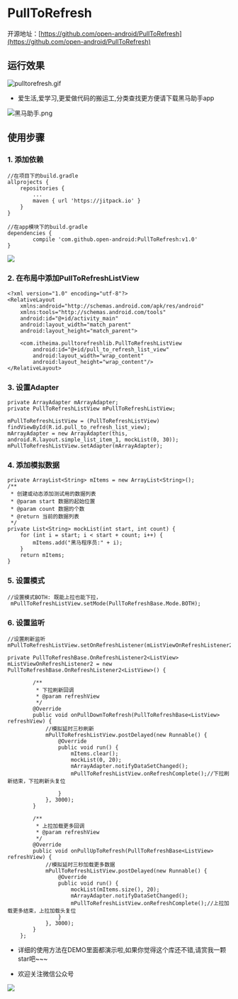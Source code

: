 # PullToRefresh

开源地址：[https://github.com/open-android/PullToRefresh](https://github.com/open-android/PullToRefresh)

## 运行效果 ##
![pulltorefresh.gif](http://upload-images.jianshu.io/upload_images/4037105-f14baf5a661b9b2d.gif?imageMogr2/auto-orient/strip)

* 爱生活,爱学习,更爱做代码的搬运工,分类查找更方便请下载黑马助手app


![黑马助手.png](http://upload-images.jianshu.io/upload_images/4037105-f777f1214328dcc4.png?imageMogr2/auto-orient/strip%7CimageView2/2/w/1240)


## 使用步骤
### 1. 添加依赖 ###
	//在项目下的build.gradle
	allprojects {
		repositories {
			...
			maven { url 'https://jitpack.io' }
		}
	}

	//在app模块下的build.gradle
	dependencies {
	        compile 'com.github.open-android:PullToRefresh:v1.0'
	}
	
![](http://oi5nqn6ce.bkt.clouddn.com/itheima/booster/code/jitpack.png)	


### 2. 在布局中添加PullToRefreshListView ###
	<?xml version="1.0" encoding="utf-8"?>
	<RelativeLayout
	    xmlns:android="http://schemas.android.com/apk/res/android"
	    xmlns:tools="http://schemas.android.com/tools"
	    android:id="@+id/activity_main"
	    android:layout_width="match_parent"
	    android:layout_height="match_parent">
	
	    <com.itheima.pulltorefreshlib.PullToRefreshListView
	        android:id="@+id/pull_to_refresh_list_view"
	        android:layout_width="wrap_content"
	        android:layout_height="wrap_content"/>
	</RelativeLayout>

### 3. 设置Adapter ###
    private ArrayAdapter mArrayAdapter;
    private PullToRefreshListView mPullToRefreshListView;

    mPullToRefreshListView = (PullToRefreshListView) findViewById(R.id.pull_to_refresh_list_view);
    mArrayAdapter = new ArrayAdapter(this, android.R.layout.simple_list_item_1, mockList(0, 30));
    mPullToRefreshListView.setAdapter(mArrayAdapter);

### 4. 添加模拟数据 ###
    private ArrayList<String> mItems = new ArrayList<String>();
    /**
     * 创建或动态添加测试用的数据列表
     * @param start 数据的起始位置
     * @param count 数据的个数
     * @return 当前的数据列表
     */
    private List<String> mockList(int start, int count) {
        for (int i = start; i < start + count; i++) {
            mItems.add("黑马程序员:" + i);
        }
        return mItems;
    }

### 5. 设置模式 ###
	//设置模式BOTH: 既能上拉也能下拉，
     mPullToRefreshListView.setMode(PullToRefreshBase.Mode.BOTH);

### 6. 设置监听 ###
	//设置刷新监听
	mPullToRefreshListView.setOnRefreshListener(mListViewOnRefreshListener2);

	private PullToRefreshBase.OnRefreshListener2<ListView> mListViewOnRefreshListener2 = new PullToRefreshBase.OnRefreshListener2<ListView>() {
	
	        /**
	         * 下拉刷新回调
	         * @param refreshView
	         */
	        @Override
	        public void onPullDownToRefresh(PullToRefreshBase<ListView> refreshView) {
	            //模拟延时三秒刷新
	            mPullToRefreshListView.postDelayed(new Runnable() {
	                @Override
	                public void run() {
	                    mItems.clear();
	                    mockList(0, 20);
	                    mArrayAdapter.notifyDataSetChanged();
	                    mPullToRefreshListView.onRefreshComplete();//下拉刷新结束，下拉刷新头复位
	
	                }
	            }, 3000);
	        }
	
	        /**
	         * 上拉加载更多回调
	         * @param refreshView
	         */
	        @Override
	        public void onPullUpToRefresh(PullToRefreshBase<ListView> refreshView) {
	            //模拟延时三秒加载更多数据
	            mPullToRefreshListView.postDelayed(new Runnable() {
	                @Override
	                public void run() {
	                    mockList(mItems.size(), 20);
	                    mArrayAdapter.notifyDataSetChanged();
	                    mPullToRefreshListView.onRefreshComplete();//上拉加载更多结束，上拉加载头复位
	                }
	            }, 3000);
	        }
	    };





* 详细的使用方法在DEMO里面都演示啦,如果你觉得这个库还不错,请赏我一颗star吧~~~

* 欢迎关注微信公众号

![](http://upload-images.jianshu.io/upload_images/4037105-8f737b5104dd0b5d.png?imageMogr2/auto-orient/strip%7CimageView2/2/w/1240)

